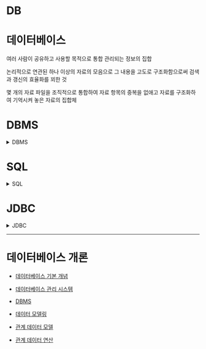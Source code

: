# DB

# 데이터베이스

여러 사람이 공유하고 사용할 목적으로 통합 관리되는 정보의 집합

논리적으로 연관된 하나 이상의 자료의 모음으로 그 내용을 고도로 구조화함으로써 검색과 갱신의 효율화를 꾀한 것

몇 개의 자료 파일을 조직적으로 통합하여 자료 항목의 중복을 없애고 자료를 구조화하여 기억시켜 놓은 자료의 집합체

<h1> DBMS </h1>

<details>
<summary>DBMS</summary> 
<div markdown="1">

## DBMS(Database Management System)

데이터베이스 관리 프로그램

데이터베이스 조작 인터페이스 제공 (데이터의 무결성 보장)

효율적인 데이터 관리 기능 제공

데이터베이스 구축 기능 제공

데이터 복구, 사용자 권한 부여, 유지보수 기능 제공

</div>
</details>

<h1> SQL</h1>

<details>
<summary>SQL</summary> 
<div markdown="1">

# 관계형 데이터 베이스

테이블 기반의 데이터베이스

데이터를 테이블 단위로 관리

- 하나의 데이터(record)는 여러 속성(Attribute)을 가진다
- 데이터 중복을 최소화
- 테이블 간의 관계를 이용하여 필요한 데이터 검색 가능

테이블(Table)

- 실제 데이터가 저장되는 곳
- 행과 열의 2차원 구조를 가진 데이터 저장 장소

**관계형 데이터 베이스 관리 시스템 (Relational Database Management System)**

# SQL

Structured Query Language

관계형 데이터 베이스에서 데이터 조작과 데이터 정의를 위해 사용하는 언어

- 데이터 조회
- 데이터 삽입 삭제 수정
- DB Object 생성 및 변경 삭제
- DB 사용자 생성 및 삭제, 권한 제어

## 특징

배우고 사용하기 쉽다

대소문자를 구별하지 않는다 (데이터의 대소문자는 구분)

절차적인 언어가 아니라 선언적 언어

DBMS에 종속적이지 않다

- DML(Data Manipulation Language): 데이터 조작 언어
  - 데이터베이스에서 데이터를 조작하거나 조회할 때 사용
  - 테이블의 레코드를 CRUD (Create, Read, Update, Delete)
- DDL(Data Definition Language): 데이터 정의 언어
  - 데이터 베이스 객체(table, view, user, index)의 구조를 정의
- TCL(Transaction Control Language): 트랜잭션 제어 언어
  - 트랜잭션 단위로 실행한 명령문을 적용하거나 취소
- DCL(Data Control Language): 데이터 제어 언어
  - Database, Table 접근 권한이나 CRUD 권한 정의
  - 특정 사용자에게 테이블의 검색권한 부여/금지

## 종류

| 분류 | 문장(키워드)    | 설명                                                                                                                         |
| ---- | --------------- | ---------------------------------------------------------------------------------------------------------------------------- |
| DML  | SELECT          | 데이터 조회                                                                                                                  |
|      | INSERT          | 테이블에 새 행을 입력                                                                                                        |
|      | UPDATE          | 기존 행을 변경                                                                                                               |
|      | DELETE          | 테이블에서 행을 삭제                                                                                                         |
| DDL  | CREATE          | 테이블 등 데이터 객체 생성                                                                                                   |
|      | ALTER           | 테이블 등 데이터 객체 변경                                                                                                   |
|      | DROP            | 테이블 등 데이터 객체 삭제                                                                                                   |
|      | RENAME          | 테이블 등 데이터 객체의 이름을 변경                                                                                          |
| TCL  | COMMIT ROLLBACK | DML문이 변경한 내용을 관리 변경사항을 저장(COMMIT)하거나 취소(ROLLBACK)할 때 사용 DML변경 내용은 트랜잭션 단위로 그룹화 가능 |
| DCL  | GRANT           | 데이터베이스 접근권한 부여                                                                                                   |
|      | REVOKE          | 데이터베이스 접근권한 삭제                                                                                                   |

</div>
</details>

<h1> JDBC</h1>

<details>
<summary>JDBC</summary> 
<div markdown="1">

# JDBC

[https://shs2810.tistory.com/18](https://shs2810.tistory.com/18)

[https://devlog-wjdrbs96.tistory.com/139](https://devlog-wjdrbs96.tistory.com/139)

JDBC = Java Database Connectivity

자바와 데이터베이스를 연결해서 데이터를 주고 받게 해주는 프로그래밍 인터페이스

각 DBMS에 맞는 드라이버가 필요함!

## 작업 순서

1. JDBC 사용 (Driver Loading)
2. DB 연결 (Connection 생성)
3. SQL 준비 및 실행
4. DB 연결 해제 (종료)

### 1. JDBC 사용 (Driver Loading)

```java
Class.forName("com.mysql.Jdbc.Driver");
```

### 2. DB 연결 (connection)

```java
String url = "jdbc:mysql://localhost:3306/board?serverTimezone=UTC";

public Connection getConnection() throws SQLException {
		return DriverManager.getConnection(url, username, password);
	}
```

[localhost:3306](http://localhost:3306) = 로컬 환경에서 MySQL의 포트 번호

board : 가져오려는 schema 이름

username과 password는 MySQL에서의 username과 password

이 과정을 통해 연결 가능

### 3. SQL 준비 및 실행

1. Statement + SELECT

```java
Statement stmt = con.createStatement();

String sql = "SELECT * from board";
ResultSet result = stmt.executeQuery(sql);
```

```java
conn = util.getConnection();
stmt = conn.createStatement();
rs = stmt.executeQuery(sql);

while (rs.next()) {
		Board board = new Board();
		board.setId(rs.getInt("id"));
		board.setTitle(rs.getString("title"));
}
```

`rs.getString`, `rs.getInt` = column의 index 또는 column의 label 이름으로 데이터를 가져올 수 있음

`rs.next()` : DB의 row 한 줄을 불러옴, false일 경우 더 이상 불러올 row가 없다는 뜻

1. PreparedStatement + UPDATE / DELETE / INSERT

예시는 insert

```java
String sql = "INSERT INTO board (id, title, content) VALUES (?,?,?)";
Connection conn = util.getConnection();

PreparedStatement pstmt = conn.prepareStatement(sql);

pstmt.setString(1, board.getId());
pstmt.setString(2, board.title());
pstmt.setString(3, board.getContent());

int result = pstmt.executeUpdate(); // 영향 받은 row의 개수
System.out.println(result);
```

- `pstmt.setString(parameterIndex, x)` = ‘?’의 순서에 따라 x값을 할당해줌
- `executeUpdate()` : 테이블의 내용을 변경하는 문장에 사용(create, drop, insert, delete, update)
  - 영향받은 row의 개수를 반환, 아무 것도 반환하지 않으면 0
    ```java
    either (1) the row count for SQL Data Manipulation Language (DML) statements
    		or (2) 0 for SQL statements that return nothing
    ```

### [참고] Statement와 PreparedStatement의 차이?

[https://flatsun.tistory.com/386](https://flatsun.tistory.com/386)

[https://devbox.tistory.com/entry/Comporison](https://devbox.tistory.com/entry/Comporison)

- Statement

```java
Statement stmt = con.createStatement();
ResultSet result = stmt.executeQuery(sql);
```

- createStatement 메소드에 파라미터가 없다.
- 실행 전까지는 무슨 쿼리를 실행하는지 알 수 없음 (executeQuery의 매개변수로 sql을 넣음)
- 쿼리문을 실행할 때마다 생성하며 반복 실행되는 경우에 효율이 떨어짐 (수행하는 과정에서 매번 컴파일)
- 쿼리문을 프로그램 외부에서 작성한 뒤 내부에서 실행하는 SQL Injection 공격에 취약
- 전달되는 SQL문은 완성된 형태 → 한눈에 파악하기 쉬움

- PreparedStatement

```java
String sql = "SELECT * FROM board WHERE id =?"; // ? -> 미완성
pstmt = conn.prepareStatement(sql);
pstmt.setInt(1, id);
rs = pstmt.executeQuery(); // 실행 시 매개변수 x
```

- ‘?’ = Bind 변수, 값을 가변적으로 바꿀 때 사용
- 쿼리문을 미리 생성함 (`prepareStatement()` 메소드를 통해)
- 쿼리를 파라미터에 넣지 않고 수행 → 실행시마다 쿼리를 생성하지 않아서 속도가 빠름
- Bind 변수로 인해 SQL문이 완성된 형태가 아님 → 한눈에 파악하기 어려움

### 4. DB 연결 해제

Connection, Statement, ResultSet에 대해 close

```java
public static void close(Connection conn, PreparedStatement pstmt) {
		try {
			if(pstmt != null) {
				pstmt.close();
			}
		}catch (Exception e) {
			e.getStackTrace();
		}
		try {
			if(conn != null) {
				conn.close();
			}
		}catch (Exception e) {
			e.getStackTrace();
		}
	}

```

```java
/**
	 * 사용한 리소스들을 정리한다. Connection, Statement, PreparedStatement, ResultSet 모두
	 * AutoCloseable 타입 ... 을 이용하므로 필요에 한번에 정리가능
	 *
	 * @param autoCloseables
	 */
	public void close(AutoCloseable... autoCloseables) {
		for (AutoCloseable ac : autoCloseables) {
			if (ac != null) {
				try {
					ac.close();
				} catch (Exception e) {
					// TODO Auto-generated catch block
					e.printStackTrace();
				}
			}
		}
	}
```

</div>
</details>

---

<h1> 데이터베이스 개론</h1>

- [데이터베이스 기본 개념](./db%EA%B8%B0%EB%B3%B8%EA%B0%9C%EB%85%90.md)

- [데이터베이스 관리 시스템](./%EB%8D%B0%EC%9D%B4%ED%84%B0%EB%B2%A0%EC%9D%B4%EC%8A%A4%EA%B4%80%EB%A6%AC%EC%8B%9C%EC%8A%A4%ED%85%9C.md)

- [DBMS](./dbms.md)

- [데이터 모델링](./datamodel.md)

- [관계 데이터 모델](./%EA%B4%80%EA%B3%84%EB%8D%B0%EC%9D%B4%ED%84%B0%EB%AA%A8%EB%8D%B8.md)

- [관계 데이터 연산](./%EA%B4%80%EA%B3%84%EB%8D%B0%EC%9D%B4%ED%84%B0%EC%97%B0%EC%82%B0.md)
